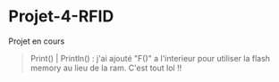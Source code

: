 # Projet-4-RFID

Projet en cours

>Print() | Println() :
>j'ai ajouté "F()" a l'interieur pour utiliser la flash memory au lieu de la ram.
>C'est tout lol !!
